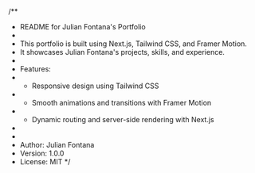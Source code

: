 /**
 * README for Julian Fontana's Portfolio
 * 
 * This portfolio is built using Next.js, Tailwind CSS, and Framer Motion.
 * It showcases Julian Fontana's projects, skills, and experience.
 * 
 * Features:
 * - Responsive design using Tailwind CSS
 * - Smooth animations and transitions with Framer Motion
 * - Dynamic routing and server-side rendering with Next.js
 * 
 * 
 * Author: Julian Fontana
 * Version: 1.0.0
 * License: MIT
 */
